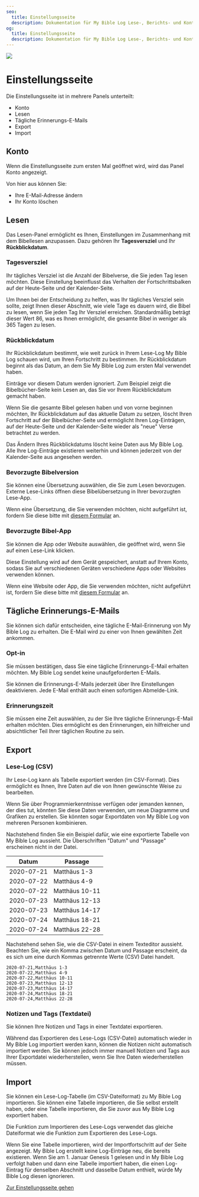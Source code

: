 ```yaml
---
seo:
  title: Einstellungsseite
  description: Dokumentation für My Bible Log Lese-, Berichts- und Kontoeinstellungen
og:
  title: Einstellungsseite
  description: Dokumentation für My Bible Log Lese-, Berichts- und Kontoeinstellungen
---
```


![](/share.jpg)

# Einstellungsseite

Die Einstellungsseite ist in mehrere Panels unterteilt:

* Konto
* Lesen
* Tägliche Erinnerungs-E-Mails
* Export
* Import

## Konto

Wenn die Einstellungsseite zum ersten Mal geöffnet wird, wird das Panel Konto angezeigt.

Von hier aus können Sie:

* Ihre E-Mail-Adresse ändern
* Ihr Konto löschen

## Lesen

Das Lesen-Panel ermöglicht es Ihnen, Einstellungen im Zusammenhang mit dem Bibellesen anzupassen. Dazu gehören Ihr **Tagesversziel** und Ihr **Rückblickdatum**.

### Tagesversziel

Ihr tägliches Versziel ist die Anzahl der Bibelverse, die Sie jeden Tag lesen möchten. Diese Einstellung beeinflusst das Verhalten der Fortschrittsbalken auf der Heute-Seite und der Kalender-Seite.

Um Ihnen bei der Entscheidung zu helfen, was Ihr tägliches Versziel sein sollte, zeigt Ihnen dieser Abschnitt, wie viele Tage es dauern wird, die Bibel zu lesen, wenn Sie jeden Tag Ihr Versziel erreichen. Standardmäßig beträgt dieser Wert 86, was es Ihnen ermöglicht, die gesamte Bibel in weniger als 365 Tagen zu lesen.

### Rückblickdatum

Ihr Rückblickdatum bestimmt, wie weit zurück in Ihrem Lese-Log My Bible Log schauen wird, um Ihren Fortschritt zu bestimmen. Ihr Rückblickdatum beginnt als das Datum, an dem Sie My Bible Log zum ersten Mal verwendet haben.

Einträge vor diesem Datum werden ignoriert. Zum Beispiel zeigt die Bibelbücher-Seite kein Lesen an, das Sie vor Ihrem Rückblickdatum gemacht haben.

Wenn Sie die gesamte Bibel gelesen haben und von vorne beginnen möchten, Ihr Rückblickdatum auf das aktuelle Datum zu setzen, löscht Ihren Fortschritt auf der Bibelbücher-Seite und ermöglicht Ihren Log-Einträgen, auf der Heute-Seite und der Kalender-Seite wieder als "neue" Verse betrachtet zu werden.

Das Ändern Ihres Rückblickdatums löscht keine Daten aus My Bible Log. Alle Ihre Log-Einträge existieren weiterhin und können jederzeit von der Kalender-Seite aus angesehen werden.

### Bevorzugte Bibelversion

Sie können eine Übersetzung auswählen, die Sie zum Lesen bevorzugen. Externe Lese-Links öffnen diese Bibelübersetzung in Ihrer bevorzugten Lese-App.

Wenn eine Übersetzung, die Sie verwenden möchten, nicht aufgeführt ist, fordern Sie diese bitte mit [diesem Formular](/feedback) an.

### Bevorzugte Bibel-App

Sie können die App oder Website auswählen, die geöffnet wird, wenn Sie auf einen Lese-Link klicken.

Diese Einstellung wird auf dem Gerät gespeichert, anstatt auf Ihrem Konto, sodass Sie auf verschiedenen Geräten verschiedene Apps oder Websites verwenden können.

Wenn eine Website oder App, die Sie verwenden möchten, nicht aufgeführt ist, fordern Sie diese bitte mit [diesem Formular](/feedback) an.

## Tägliche Erinnerungs-E-Mails

Sie können sich dafür entscheiden, eine tägliche E-Mail-Erinnerung von My Bible Log zu erhalten. Die E-Mail wird zu einer von Ihnen gewählten Zeit ankommen.

### Opt-in

Sie müssen bestätigen, dass Sie eine tägliche Erinnerungs-E-Mail erhalten möchten. My Bible Log sendet keine unaufgeforderten E-Mails.

Sie können die Erinnerungs-E-Mails jederzeit über Ihre Einstellungen deaktivieren. Jede E-Mail enthält auch einen sofortigen Abmelde-Link.

### Erinnerungszeit

Sie müssen eine Zeit auswählen, zu der Sie Ihre tägliche Erinnerungs-E-Mail erhalten möchten. Dies ermöglicht es den Erinnerungen, ein hilfreicher und absichtlicher Teil Ihrer täglichen Routine zu sein.

## Export

### Lese-Log (CSV)

Ihr Lese-Log kann als Tabelle exportiert werden (im CSV-Format). Dies ermöglicht es Ihnen, Ihre Daten auf die von Ihnen gewünschte Weise zu bearbeiten.

Wenn Sie über Programmierkenntnisse verfügen oder jemanden kennen, der dies tut, könnten Sie diese Daten verwenden, um neue Diagramme und Grafiken zu erstellen. Sie könnten sogar Exportdaten von My Bible Log von mehreren Personen kombinieren.

Nachstehend finden Sie ein Beispiel dafür, wie eine exportierte Tabelle von My Bible Log aussieht. Die Überschriften "Datum" und "Passage" erscheinen nicht in der Datei.

|Datum|Passage|
|---|---|
|2020-07-21|Matthäus 1-3|
|2020-07-22|Matthäus 4-9|
|2020-07-22|Matthäus 10-11|
|2020-07-23|Matthäus 12-13|
|2020-07-23|Matthäus 14-17|
|2020-07-24|Matthäus 18-21|
|2020-07-24|Matthäus 22-28|

Nachstehend sehen Sie, wie die CSV-Datei in einem Texteditor aussieht. Beachten Sie, wie ein Komma zwischen Datum und Passage erscheint, da es sich um eine durch Kommas getrennte Werte (CSV) Datei handelt.

```csv
2020-07-21,Matthäus 1-3
2020-07-22,Matthäus 4-9
2020-07-22,Matthäus 10-11
2020-07-23,Matthäus 12-13
2020-07-23,Matthäus 14-17
2020-07-24,Matthäus 18-21
2020-07-24,Matthäus 22-28
```

### Notizen und Tags (Textdatei)

Sie können Ihre Notizen und Tags in einer Textdatei exportieren.

Während das Exportieren des Lese-Logs (CSV-Datei) automatisch wieder in My Bible Log importiert werden kann, können die Notizen nicht automatisch importiert werden.
Sie können jedoch immer manuell Notizen und Tags aus Ihrer Exportdatei wiederherstellen, wenn Sie Ihre Daten wiederherstellen müssen.

## Import

Sie können ein Lese-Log-Tabelle (im CSV-Dateiformat) zu My Bible Log importieren. Sie können eine Tabelle importieren, die Sie selbst erstellt haben, oder eine Tabelle importieren, die Sie zuvor aus My Bible Log exportiert haben.

Die Funktion zum Importieren des Lese-Logs verwendet das gleiche Dateiformat wie die Funktion zum Exportieren des Lese-Logs.

Wenn Sie eine Tabelle importieren, wird der Importfortschritt auf der Seite angezeigt. My Bible Log erstellt keine Log-Einträge neu, die bereits existieren. Wenn Sie am 1. Januar Genesis 1 gelesen und in My Bible Log verfolgt haben und dann eine Tabelle importiert haben, die einen Log-Eintrag für denselben Abschnitt und dasselbe Datum enthielt, würde My Bible Log diesen ignorieren.

<div class="buttons">
  <a class="button is-light" href="/settings">Zur Einstellungsseite gehen</a>
</div>